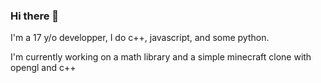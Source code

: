 ### Hi there 👋

I'm a 17 y/o developper, I do c++, javascript, and some python.

I'm currently working on a math library and a simple minecraft clone with opengl and c++

<!--
**Sh3xe/Sh3xe** is a ✨ _special_ ✨ repository because its `README.md` (this file) appears on your GitHub profile.

Here are some ideas to get you started:

- 🔭 I’m currently working on ...
- 🌱 I’m currently learning ...
- 👯 I’m looking to collaborate on ...
- 🤔 I’m looking for help with ...
- 💬 Ask me about ...
- 📫 How to reach me: ...
- 😄 Pronouns: ...
- ⚡ Fun fact: ...
-->
